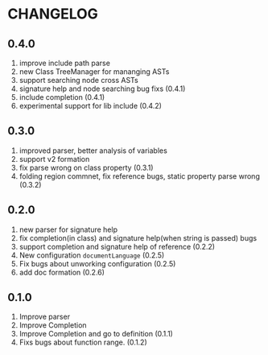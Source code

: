# CHANGELOG

## 0.4.0

1. improve include path parse
2. new Class TreeManager for mananging ASTs
3. support searching node cross ASTs
4. signature help and node searching bug fixs (0.4.1)
5. include completion (0.4.1)
6. experimental support for lib include (0.4.2)

## 0.3.0

1. improved parser, better analysis of variables
2. support v2 formation
3. fix parse wrong on class property (0.3.1)
4. folding region commnet, fix reference bugs, static property parse wrong (0.3.2)

## 0.2.0

1. new parser for signature help
2. fix completion(in class) and signature help(when string is passed) bugs
3. support completion and signature help of reference  (0.2.2)
4. New configuration `documentLanguage` (0.2.5)
5. Fix bugs about unworking configuration (0.2.5)
6. add doc formation (0.2.6)

## 0.1.0

1. Improve parser
2. Improve Completion
3. Improve Completion and go to definition (0.1.1)
4. Fixs bugs about function range. (0.1.2)
